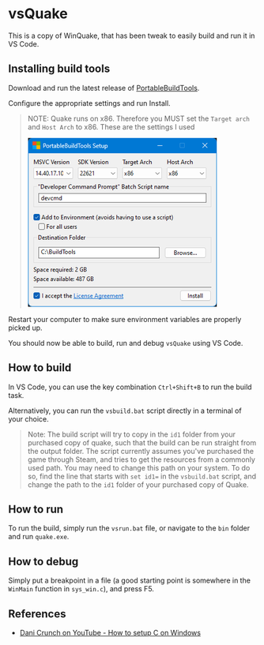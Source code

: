 # vsQuake

This is a copy of WinQuake, that has been tweak to easily build and run it in VS Code.

## Installing build tools

Download and run the latest release of [PortableBuildTools](https://github.com/Data-Oriented-House/PortableBuildTools?tab=readme-ov-file).

Configure the appropriate settings and run Install.
> NOTE: Quake runs on x86. Therefore you MUST set the `Target arch` and `Host Arch` to x86.
> These are the settings I used
>
> ![Example Settings](./PortableBuildTools.png)

Restart your computer to make sure environment variables are properly picked up.

You should now be able to build, run and debug `vsQuake` using VS Code.

## How to build

In VS Code, you can use the key combination `Ctrl+Shift+B` to run the build task.

Alternatively, you can run the `vsbuild.bat` script directly in a terminal of your choice.

> Note: The build script will try to copy in the `id1` folder from your purchased copy of quake, such that the build can be run straight from the output folder. The script currently assumes you've purchased the game through Steam, and tries to get the resources from a commonly used path. You may need to change this path on your system. To do so, find the line that starts with `set id1=` in the `vsbuild.bat` script, and change the path to the `id1` folder of your purchased copy of Quake.

## How to run

To run the build, simply run the `vsrun.bat` file, or navigate to the `bin` folder and run `quake.exe`.

## How to debug

Simply put a breakpoint in a file (a good starting point is somewhere in the `WinMain` function in `sys_win.c`), and press F5.

## References

- [Dani Crunch on YouTube - How to setup C on Windows](https://www.youtube.com/watch?v=SRkD9TOIlCM)